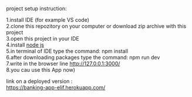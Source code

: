 project setup instruction:<br />

1.install IDE (for example VS code)<br />
2.clone this repozitory on your computer or download zip archive with this project<br />
3.open this project in your IDE<br />
4.install [node js](https://nodejs.org/uk/download/) <br />
5.in terminal of IDE type the command: npm install<br />
6.after downloading packages type the command: npm run dev<br />
7.write in the browser line http://127.0.0.1:3000/<br />
8.you cau use this App now)  <br />

link on a deployed version : <br />
https://banking-app-elif.herokuapp.com/

